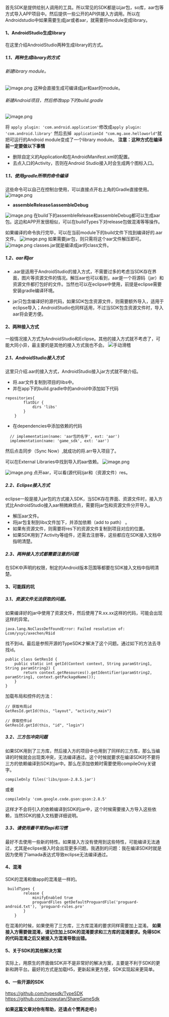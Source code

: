 首先SDK是提供给别人调用的工具。所以常见的SDK都是以jar包，so库，aar包等方式导入APP项目中。然后提供一些公开的API供接入方调用。所以在Androidstudio中如果需要生成jar或者aar，就需要将module变成library。
#### 1、AndroidStudio生成library
在这里介绍AndroidStudio两种生成library的方式。
##### 1.1、两种生成library的方式
###### 新建library module。
![image.png](https://upload-images.jianshu.io/upload_images/1930161-bba4e6334023588a.png?imageMogr2/auto-orient/strip%7CimageView2/2/w/1240)
这种会直接生成可编译成jar和aar的module。

###### 新建Android项目，然后修改app下的build.gradle
![image.png](https://upload-images.jianshu.io/upload_images/1930161-890e340522780980.png?imageMogr2/auto-orient/strip%7CimageView2/2/w/1240)

将  ```apply plugin: 'com.android.application'```修改成```apply plugin: 'com.android.library'```
然后去掉``` applicationId "com.mg.axe.helloworld"```就把可运行的Android module变成了一个library module。
**注意：这种方式在编译前一定要做以下事情**
* 删除自定义的Application和在AndroidManifest.xml的配置。
* 去点入口的Activity，否则在Android Studio接入时会生成两个图标入口。
    

##### 1.1、使用gradle所带的命令编译
这些命令可以自己在控制台使用，可以直接点开右上角的Gradle直接使用。
![image.png](https://upload-images.jianshu.io/upload_images/1930161-c1bb96df76855c35.png?imageMogr2/auto-orient/strip%7CimageView2/2/w/1240)

*  **assembleRelease**&**assembleDebug**     

![image.png](https://upload-images.jianshu.io/upload_images/1930161-0ba017df99ed59d9.png?imageMogr2/auto-orient/strip%7CimageView2/2/w/1240)
在build下的assembleRelease和assembleDebug都可以生成aar包。这边和APP开发很相似，可以在buildTypes下对release包做混淆等等操作。

如果编译的命令执行完毕，可以在当前module下的build文件下找到编译好的.aar文件。
![image.png](https://upload-images.jianshu.io/upload_images/1930161-ae5355ade2502e4c.png?imageMogr2/auto-orient/strip%7CimageView2/2/w/1240)
如果需要jar包，则只需将这个aar文件解压即可。
![image.png](https://upload-images.jianshu.io/upload_images/1930161-91e77aff157042f2.png?imageMogr2/auto-orient/strip%7CimageView2/2/w/1240)
classes.jar就是编译成jar的class文件。
##### 1.2、aar和jar

* .aar是适用于AndroidStudio的接入方式，不需要过多的考虑当SDK存在界面，图片等资源文件的情况。解压aar也可以看到，aar是一个将源码（jar）和资源文件都打包好的文件。当然也可以在eclipse中使用，前提是eclipse需要安装gradle编译环境。

* jar只包含编译好的源代码，如果SDK包含资源文件，则需要额外导入，适用于eclipse导入；AndroidStudio也同样适用，不过当SDK包含资源文件时，导入aar将会更方便。

#### 2、两种接入方式
一般情况接入方式为AndroidStudio和Eclipse。其他的接入方式就不考虑了，可能大同小异，最主要的是其他的接入方式我也不会。
![手动滑稽](https://upload-images.jianshu.io/upload_images/1930161-aee57be922bc3c13.jpg?imageMogr2/auto-orient/strip%7CimageView2/2/w/1240)


##### 2.1、AndroidStudio接入方式
这里只介绍.aar的接入方式，AndroidStudio接入jar方式就不做介绍。
* 将.aar文件复制到项目的libs中。
* 并在app下的build.gradle中的android中添加如下代码   
```
repositories{
        flatDir {
            dirs 'libs'
        }
    }
```
* 在dependencies中添加依赖的代码
```
  // implementation(name: 'aar包的名字', ext: 'aar')
  implementation(name: 'game_sdk', ext: 'aar')
```
然后点击同步（Sync Now）,就成功的将.arr导入项目了。

可以在External Libraries中找到导入的aar依赖。
![image.png](https://upload-images.jianshu.io/upload_images/1930161-9014cf4f859fa5a1.png?imageMogr2/auto-orient/strip%7CimageView2/2/w/1240)

![image.png](https://upload-images.jianshu.io/upload_images/1930161-2224b0905f66ad49.png?imageMogr2/auto-orient/strip%7CimageView2/2/w/1240)
点开aar，可以看(源代码)jar和（资源文件）res。

##### 2.2、Eclipse接入方式
eclipse一般是接入jar包的方式接入SDK，当SDK存在界面、资源文件时，接入方式比AndroidStudio接入aar稍微麻烦点，需要将jar包和资源文件分开导入。
* 解压aar文件。
* 将jar包复制到libs文件加下，并添加依赖（add to path）  。
* 如果有资源文件，则需要将res下的资源文件复制到项目对应的位置。
* 如果SDK用到了Activity等组件，还需去注册等，这些都应在SDK接入文档中指明清楚。

##### 2.3、两种接入方式都需要注意的问题
在SDK中声明的权限，制定的Android版本范围等都要在SDK接入文档中指明清楚。

#### 3、可能踩的坑
##### 3.1、资源文件无法获取的问题。
如果编译好的jar中使用了资源文件，然后使用了R.xx.xx这样的代码，可能会出现这样的异常。
```
java.lang.NoClassDefFoundError: Failed resolution of: Lcom/ysyc/axechen/R$id
```
找不到id。最后是参照开源的TypeSDK才解决了这个问题。通过如下的方法去寻找id。
```
public class GetResId {
    public static int getId(Context context, String paramString1, String paramString2) {
        return context.getResources().getIdentifier(paramString2, paramString1, context.getPackageName());
    }
}
```
加载布局和控件的方法：
```
// 获取布局id
GetResId.getId(this, "layout", "activity_main")

// 获取控件id
GetResId.getId(this, "id", "login")
```

##### 3.2、三方包冲突问题
如果SDK用到了三方库，然后接入方的项目中也用到了同样的三方库，那么当编译的时候就会出现类冲突，无法编译通过。这个时候就要求在编译SDK时不要将三方的依赖编译到SDK的jar中。那么在添加依赖时需要使用compileOnly关键字。
```
compileOnly files('libs/gson-2.8.5.jar')
```
或者
```
compileOnly 'com.google.code.gson:gson:2.8.5'
```
这样才不会将引入的依赖编译到SDK的jar中，这个时候需要接入方导入这些依赖，当然SDK的接入文档要详细说明。

##### 3.3、请使用最平常的api和习惯
最好不去使用一些新的特性。如果接入方没有使用到这些特性，可能编译无法通过，尤其是eclipse接入时会出现更多问题。我遇到的问题：我在编译SDK时就是因为使用了lamada表达式导致eclipse无法编译通过。

#### 4、混淆
SDK的混淆和做app的混淆是一样的。
```
 buildTypes {
        release {
            minifyEnabled true
            proguardFiles getDefaultProguardFile('proguard-android.txt'), 'proguard-rules.pro'
        }
    }
```
在混淆的时候，如果使用了三方库，三方库混淆的要求同样需要加上混淆。
**如果接入方需要做混淆，请记住加上SDK的混淆要求和三方库的混淆要求。免得SDK的代码混淆之后又被接入方混淆导致出错。**

#### 5、关于SDK的其他解决方案
实际上，用原生的界面做SDK并不是非常好的解决方案，主要是不利于SDK的更新和跨平台。最好的方式是加载H5，更新起来更方便，SDK实现起来更简单。

#### 6、一些开源的SDK
https://github.com/typesdk/TypeSDK
https://github.com/zuowutan/ShareGameSdk

**如果这篇文章对你有帮助，还请点个赞再走吧:)**
